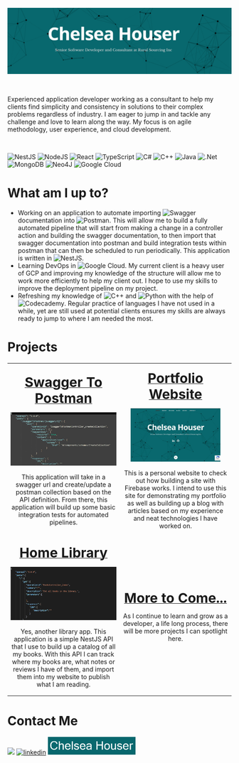 ![Senior Software Developer](images/banner.png)
<p>&nbsp;</p>
Experienced application developer working as a consultant to help my clients find simplicity and consistency in solutions to their complex problems regardless of industry. I am eager to jump in and tackle any challenge and love to learn along the way. My focus is on agile methodology, user experience, and cloud development.
<p>&nbsp;</p>

![NestJS](https://img.shields.io/badge/nestjs-%23E0234E.svg?style=for-the-badge&logo=nestjs&logoColor=white) ![NodeJS](https://img.shields.io/badge/node.js-6DA55F?style=for-the-badge&logo=node.js&logoColor=white) ![React](https://img.shields.io/badge/react-%2320232a.svg?style=for-the-badge&logo=react&logoColor=%2361DAFB) ![TypeScript](https://img.shields.io/badge/typescript-%23007ACC.svg?style=for-the-badge&logo=typescript&logoColor=white) ![C#](https://img.shields.io/badge/c%23-%23239120.svg?style=for-the-badge&logo=c-sharp&logoColor=white) ![C++](https://img.shields.io/badge/c++-%2300599C.svg?style=for-the-badge&logo=c%2B%2B&logoColor=white) ![Java](https://img.shields.io/badge/java-%23ED8B00.svg?style=for-the-badge&logo=java&logoColor=white) ![.Net](https://img.shields.io/badge/.NET-5C2D91?style=for-the-badge&logo=.net&logoColor=white) ![MongoDB](https://img.shields.io/badge/MongoDB-%234ea94b.svg?style=for-the-badge&logo=mongodb&logoColor=white) ![Neo4J](https://img.shields.io/badge/Neo4j-008CC1?style=for-the-badge&logo=neo4j&logoColor=white) ![Google Cloud](https://img.shields.io/badge/GoogleCloud-%234285F4.svg?style=for-the-badge&logo=google-cloud&logoColor=white)

# What am I up to?

- Working on an application to automate importing ![Swagger](https://img.shields.io/badge/-Swagger-%23Clojure?style=for-the-badge&logo=swagger&logoColor=white) documentation into ![Postman](https://img.shields.io/badge/Postman-FF6C37?style=for-the-badge&logo=postman&logoColor=white). This will allow me to build a fully automated pipeline that will start from making a change in a controller action and building the swagger documentation, to then import that swagger documentation into postman and build integration tests within postman that can then be scheduled to run periodically. This application is written in ![NestJS](https://img.shields.io/badge/nestjs-%23E0234E.svg?style=for-the-badge&logo=nestjs&logoColor=white).
- Learning DevOps in ![Google Cloud](https://img.shields.io/badge/GoogleCloud-%234285F4.svg?style=for-the-badge&logo=google-cloud&logoColor=white). My current client is a heavy user of GCP and improving my knowledge of the structure will allow me to work more efficiently to help my client out. I hope to use my skills to improve the deployment pipeline on my project.
- Refreshing my knowledge of ![C++](https://img.shields.io/badge/c++-%2300599C.svg?style=for-the-badge&logo=c%2B%2B&logoColor=white) and ![Python](https://img.shields.io/badge/python-3670A0?style=for-the-badge&logo=python&logoColor=ffdd54) with the help of ![Codecademy](https://img.shields.io/badge/Codecademy-FFF0E5?style=for-the-badge&logo=codecademy&logoColor=1F243A). Regular practice of languages I have not used in a while, yet are still used at potential clients ensures my skills are always ready to jump to where I am needed the most.

# Projects

<table width="100%" style="text-align:center">
 <tr>
    <td width="50%">
      <p><a href="https://github.com/chelseahouser/swaggerToPostman"><b style="font-size:30px">Swagger To Postman</b></a></p>
      <img src='images/swagger-to-postman.JPG' alt='swagger-to-postman' height='120' />
      <p>This application will take in a swagger url and create/update a postman collection based on the API definition. From there, this application will build up some basic integration tests for automated pipelines.</p>
   </td>
    <td>
      <p><a href="https://github.com/chelseahouser/website"><b style="font-size:30px">Portfolio Website</b></a></p>
      <img src='images/website.JPG' alt='porfolio-website' height='120' />
      <p>This is a personal website to check out how building a site with Firebase works. I intend to use this site for demonstrating my portfolio as well as building up a blog with articles based on my experience and neat technologies I have worked on.</p>
   </td>
 </tr>
  <tr>
    <td width="50%">
      <p><a href="https://github.com/chelseahouser/home-library"><b style="font-size:30px">Home Library</b></a></p>
      <img src='images/home-library.png' alt='home-library' height='120' />
      <p>Yes, another library app. This application is a simple NestJS API that I use to build up a catalog of all my books. With this API I can track where my books are, what notes or reviews I have of them, and import them into my website to publish what I am reading.</p>
    </td>
    <td>
      <p><a href=""><b style="font-size:30px">More to Come...</b></a></p>
      <p>As I continue to learn and grow as a developer, a life long process, there will be more projects I can spotlight here.</p>
   </td>
 </tr>
</table>

# Contact Me

[<img src='https://img.shields.io/badge/Gmail-D14836?style=for-the-badge&logo=gmail&logoColor=white' height='40'>](mailto:contact@chelseahouser.com)
[<img src='https://img.shields.io/badge/linkedin-%230077B5.svg?style=for-the-badge&logo=linkedin&logoColor=white' alt='linkedin' height='40'>](https://www.linkedin.com/in/chelsea-houser/) [<img src='images/website-badge.png' alt='website' height='40'>](https://chelseahouser.com/)  
